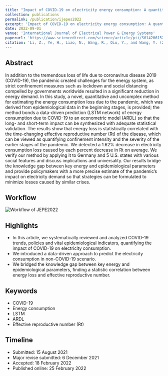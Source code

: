 ```yaml
---
title: "Impact of COVID-19 on electricity energy consumption: A quantitative analysis on electricity"
collection: publications
permalink: /publication/ijepes2022
excerpt: 'Impact of COVID-19 on electricity energy consumption: A quantitative analysis on electricity'
date: 2022-09-01
venue: 'International Journal of Electrical Power & Energy Systems'
paperurl: 'https://www.sciencedirect.com/science/article/pii/S0142061522001260'
citation: 'Li, Z., Ye, H., Liao, N., Wang, R., Qiu, Y., and Wang, Y. (2022). Impact of COVID-19 on electricity energy consumption: A quantitative analysis on electricity. International Journal of Electrical Power & Energy Systems 140, 108084.'
---
```


Abstract
------
In addition to the tremendous loss of life due to coronavirus disease 2019 (COVID-19), the pandemic created challenges for the energy system, as strict confinement measures such as lockdown and social distancing compelled by governments worldwide resulted in a significant reduction in energy demand. In this study, a novel, quantitative and uncomplex method for estimating the energy consumption loss due to the pandemic, which was derived from epidemiological data in the beginning stages, is provided; the method bonds a data-driven prediction (LSTM network) of energy consumption due to COVID-19 to an econometric model (ARDL) so that the long- and short-term impact can be synthesized with adequate statistical validation. The results show that energy loss is statistically correlated with the time-changing effective reproductive number (Rt) of the disease, which can be viewed as quantifying confinement intensity and the severity of the earlier stages of the pandemic. We detected a 1.62% decrease in electricity consumption loss caused by each percent decrease in Rt on average. We verify our method by applying it to Germany and 5 U.S. states with various social features and discuss implications and universality. Our results bridge the knowledge gap between key energy and epidemiological parameters and provide policymakers with a more precise estimate of the pandemic’s impact on electricity demand so that strategies can be formulated to minimize losses caused by similar crises.

Workflow
-----
![Workflow of JEPE2022](http://lzh3278.github.io/files/ijepes2022.jpg)


Highlights
------
* In this article, we systematically reviewed and analyzed COVID-19 trends, policies and vital epidemiological indicators, quantifying the impact of COVID-19 on electricity consumption.
* We introduced a data-driven approach to predict the electricity consumption in non-COVID-19 scenario.
* We bridged the knowledge gap between key energy and epidemiological parameters, finding a statistic correlation between energy loss and effective reproductive number.

Keywords
-----
* COVID-19
* Energy consumption
* LSTM
* ARDL
* Effective reproductive number (Rt)

Timeline
------
* Submitted: 15 August 2021
* Major revise submitted: 6 December 2021
* Accepted: 18 February 2022
* Published online: 25 February 2022
